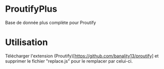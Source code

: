 # ProutifyPlus
Base de donnée plus complète pour Proutify

# Utilisation
Télécharger l'extension (Proutify)[https://github.com/banality13/proutify] et supprimer le fichier "replace.js" pour le remplacer par celui-ci.
